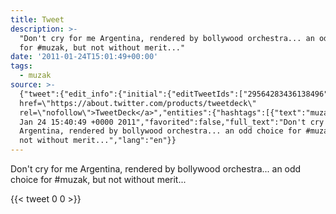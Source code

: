 ```yaml
---
title: Tweet
description: >-
  "Don't cry for me Argentina, rendered by bollywood orchestra... an odd choice
  for #muzak, but not without merit..."
date: '2011-01-24T15:01:49+00:00'
tags:
  - muzak
source: >-
  {"tweet":{"edit_info":{"initial":{"editTweetIds":["29564283436138496"],"editableUntil":"2011-01-24T16:40:49.106Z","editsRemaining":"5","isEditEligible":true}},"retweeted":false,"source":"<a
  href=\"https://about.twitter.com/products/tweetdeck\"
  rel=\"nofollow\">TweetDeck</a>","entities":{"hashtags":[{"text":"muzak","indices":["81","87"]}],"symbols":[],"user_mentions":[],"urls":[]},"display_text_range":["0","113"],"favorite_count":"0","id_str":"29564283436138496","truncated":false,"retweet_count":"0","id":"29564283436138496","created_at":"Mon
  Jan 24 15:40:49 +0000 2011","favorited":false,"full_text":"Don't cry for me
  Argentina, rendered by bollywood orchestra... an odd choice for #muzak, but
  not without merit...","lang":"en"}}
---
```

Don't cry for me Argentina, rendered by bollywood orchestra... an odd choice for #muzak, but not without merit...
    
{{< tweet 0 0 >}}
    
